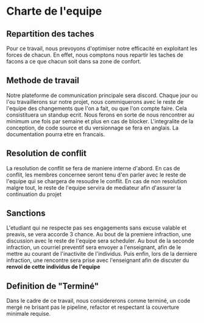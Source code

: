 # Charte de l'equipe

## Repartition des taches

Pour ce travail, nous prevoyons d'optimiser notre efficacité en exploitant les forces de chacun. En effet, nous comptons nous repartir les taches de facons a ce que chacun soit dans sa zone de confort. 

## Methode de travail

Notre plateforme de communication principale sera discord. Chaque jour ou l'ou travaillerons sur notre projet, nous commiquerons avec le reste de l'equipe des changements que l'on a fait, ou que l'on compte faire.
Cela consistituera un standup ecrit.
Nous ferons en sorte de nous rencontrer au minimum une fois par semaine et plus en cas de blocker.
L'integralite de la conception, de code source et du versionnage se fera en anglais. La documentation pourra etre en francais.

## Resolution de conflit

La resolution de conflit se fera de maniere interne d'abord. En cas de conflit, les membres concernee seront tenu d'en parler avec le reste de l'equipe qui se chargera de resoudre le conflit.
En cas de non resolution malgre tout, le reste de l'equipe servira de mediateur afin d'assurer la continuation du projet

## Sanctions

L'etudiant qui ne respecte pas ses engagements sans excuse valable et preavis, se vera accorde 3 chance. Au bout de la premiere infraction, une discussion avec le reste de l'equipe sera scheduler. 
Au bout de la seconde infraction, un courriel preventif sera envoyer a l'enseignant, afin de le mettre au courant de l'inactivite de l'individus.
Puis enfin, lors de la derniere infraction, une rencontre sera prise avec l'enseignant afin de discuter du **renvoi de cette individus de l'equipe**

## Definition de "Terminé"

Dans le cadre de ce travail, nous considererons comme terminé, un code mergé ne brisant pas le pipeline, refactor et respectant la couverture minimale requise.
